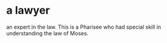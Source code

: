 
# a lawyer
an expert in the law. This is a Pharisee who had special skill in understanding the law of Moses.